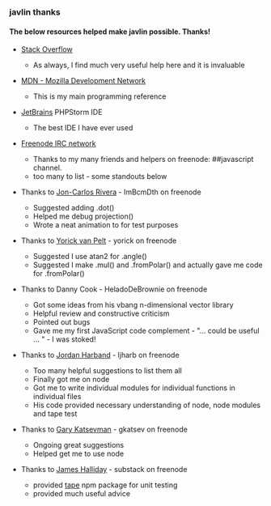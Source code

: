 ### javlin thanks

#### The below resources helped make javlin possible.  Thanks!

* [Stack Overflow][so]
  * As always, I find much very useful help here and it is invaluable

* [MDN - Mozilla Development Network][mdn]
  * This is my main programming reference

* [JetBrains][jetbrains] PHPStorm IDE
  * The best IDE I have ever used

* [Freenode IRC network][freenode]
  * Thanks to my many friends and helpers on freenode: &#35;&#35;javascript channel.
  * too many to list - some standouts below

* Thanks to [Jon-Carlos Rivera][ImBcmDth] - ImBcmDth on freenode
  * Suggested adding .dot()
  * Helped me debug projection()
  * Wrote a neat animation to for test purposes

* Thanks to [Yorick van Pelt][yorick] - yorick on freenode
  * Suggested I use atan2 for .angle()
  * Suggested I make .mul() and .fromPolar() and actually gave me code for .fromPolar()

* Thanks to Danny Cook - HeladoDeBrownie on freenode
  * Got some ideas from his vbang n-dimensional vector library
  * Helpful review and constructive criticism
  * Pointed out bugs
  * Gave me my first JavaScript code complement - "... could be useful ... " - I was stoked!

* Thanks to [Jordan Harband][ljharb] - ljharb on freenode
  * Too many helpful suggestions to list them all
  * Finally got me on node
  * Got me to write individual modules for individual functions in individual files
  * His code provided necessary understanding of node, node modules and tape test
  
* Thanks to [Gary Katsevman][gkatsev] - gkatsev on freenode
  * Ongoing great suggestions
  * Helped get me to use node
  
* Thanks to [James Halliday][substack] - substack on freenode
  * provided [tape][tape] npm package for unit testing
  * provided much useful advice
  
[so]: http://stackoverflow.com/
[mdn]: https://developer.mozilla.org/en-US/
[jetbrains]: http://www.jetbrains.com/
[freenode]: https://freenode.net/
[ImBcmDth]: http://www.jon-carlos.com/
[yorick]: http://yori.cc/
[ljharb]: https://github.com/ljharb
[gkatsev]: https://github.com/gkatsev
[substack]: https://github.com/substack
[tape]: https://github.com/substack/tape
